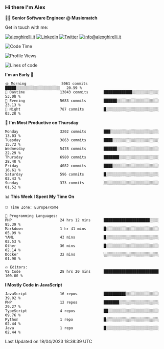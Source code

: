 ### Hi there I'm Alex

👨‍💻 __Senior Software Engineer @ Musixmatch__

Get in touch with me:

[![alexghirelli.it](https://img.shields.io/static/v1?label=alexghirelli.it&message=%20&color=red&logo=&style=flat-square&logoColor=white)](https://www.alexghirelli.it/)
[![Linkedin](https://img.shields.io/static/v1?label=Linkedin&message=%20&color=blue&logo=Linkedin&style=flat-square&logoColor=white)](https://linkedin.com/in/alexghirelli)
[![Twitter](https://img.shields.io/static/v1?label=Twitter&message=%20&color=blue&logo=Twitter&style=flat-square&logoColor=white)](https://twitter.com/alexGhirelli)
[![info@alexghirelli.it](https://img.shields.io/static/v1?label=info@alexghirelli.it&message=%20&color=red&logo=gmail&style=flat-square&logoColor=white)](mailto:info@alexghirelli.it)

<!--START_SECTION:waka-->
![Code Time](http://img.shields.io/badge/Code%20Time-7%2C439%20hrs%2047%20mins-blue)

![Profile Views](http://img.shields.io/badge/Profile%20Views-0-blue)

![Lines of code](https://img.shields.io/badge/From%20Hello%20World%20I%27ve%20Written-34.2%20million%20lines%20of%20code-blue)

**I'm an Early 🐤** 

```text
🌞 Morning                5061 commits        █████░░░░░░░░░░░░░░░░░░░░   20.59 % 
🌆 Daytime                13043 commits       █████████████░░░░░░░░░░░░   53.08 % 
🌃 Evening                5683 commits        ██████░░░░░░░░░░░░░░░░░░░   23.13 % 
🌙 Night                  787 commits         █░░░░░░░░░░░░░░░░░░░░░░░░   03.20 % 
```
📅 **I'm Most Productive on Thursday** 

```text
Monday                   3202 commits        ███░░░░░░░░░░░░░░░░░░░░░░   13.03 % 
Tuesday                  3863 commits        ████░░░░░░░░░░░░░░░░░░░░░   15.72 % 
Wednesday                5478 commits        ██████░░░░░░░░░░░░░░░░░░░   22.29 % 
Thursday                 6980 commits        ███████░░░░░░░░░░░░░░░░░░   28.40 % 
Friday                   4082 commits        ████░░░░░░░░░░░░░░░░░░░░░   16.61 % 
Saturday                 596 commits         █░░░░░░░░░░░░░░░░░░░░░░░░   02.43 % 
Sunday                   373 commits         ░░░░░░░░░░░░░░░░░░░░░░░░░   01.52 % 
```


📊 **This Week I Spent My Time On** 

```text
🕑︎ Time Zone: Europe/Rome

💬 Programming Languages: 
PHP                      24 hrs 12 mins      █████████████████████░░░░   85.39 % 
Markdown                 1 hr 41 mins        █░░░░░░░░░░░░░░░░░░░░░░░░   05.99 % 
YAML                     43 mins             █░░░░░░░░░░░░░░░░░░░░░░░░   02.53 % 
Other                    36 mins             █░░░░░░░░░░░░░░░░░░░░░░░░   02.14 % 
Docker                   32 mins             ░░░░░░░░░░░░░░░░░░░░░░░░░   01.90 % 

🔥 Editors: 
VS Code                  28 hrs 20 mins      █████████████████████████   100.00 % 
```

**I Mostly Code in JavaScript** 

```text
JavaScript               16 repos            ██████████░░░░░░░░░░░░░░░   39.02 % 
PHP                      12 repos            ███████░░░░░░░░░░░░░░░░░░   29.27 % 
TypeScript               4 repos             ██░░░░░░░░░░░░░░░░░░░░░░░   09.76 % 
Python                   1 repo              █░░░░░░░░░░░░░░░░░░░░░░░░   02.44 % 
Java                     1 repo              █░░░░░░░░░░░░░░░░░░░░░░░░   02.44 % 
```




 Last Updated on 18/04/2023 18:38:39 UTC
<!--END_SECTION:waka-->
